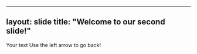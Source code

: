  ---
layout: slide
title: "Welcome to our second slide!"
---
Your text
Use the left arrow to go back!

